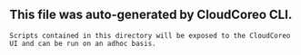 ## This file was auto-generated by CloudCoreo CLI.
	Scripts contained in this directory will be exposed to the CloudCoreo UI and can be run on an adhoc basis.